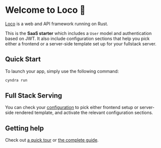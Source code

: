 # Welcome to Loco :train:

[Loco](https://loco.rs) is a web and API framework running on Rust.

This is the **SaaS starter** which includes a `User` model and authentication based on JWT.
It also include configuration sections that help you pick either a frontend or a server-side template set up for your fullstack server.

## Quick Start

To launch your app, simply use the following command:

```sh
cyndra run
```

## Full Stack Serving

You can check your [configuration](config/development.yaml) to pick either frontend setup or server-side rendered template, and activate the relevant configuration sections.

## Getting help

Check out [a quick tour](https://loco.rs/docs/getting-started/tour/) or [the complete guide](https://loco.rs/docs/getting-started/guide/).
